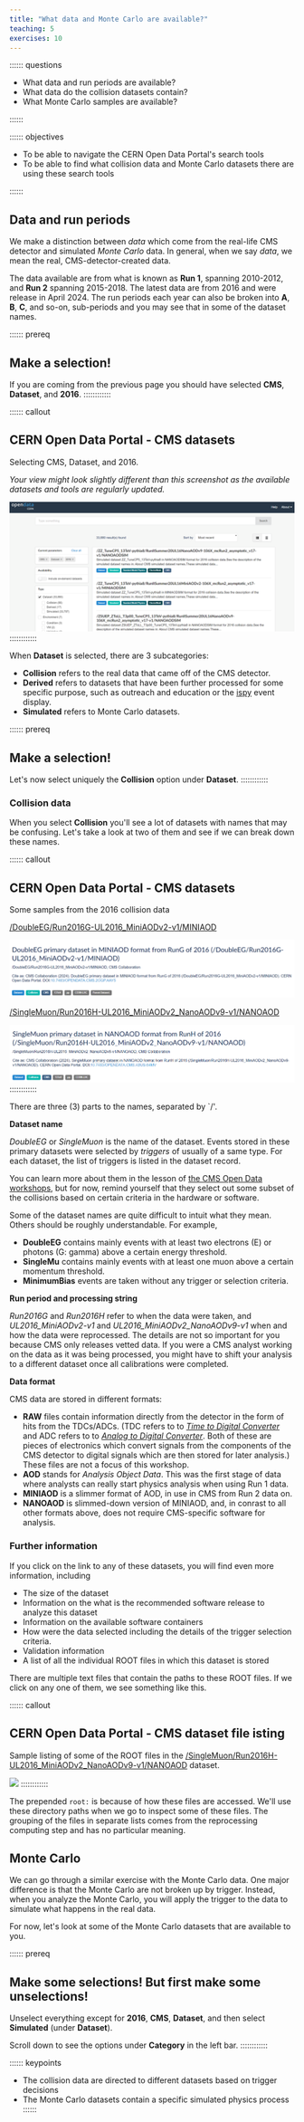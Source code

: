 ```yaml
---
title: "What data and Monte Carlo are available?"
teaching: 5
exercises: 10
---
```


:::::: questions
- What data and run periods are available?
- What data do the collision datasets contain?
- What Monte Carlo samples are available?

::::::

:::::: objectives
- To be able to navigate the CERN Open Data Portal's search tools
- To be able to find what collision data and Monte Carlo datasets there are using these search tools

::::::

## Data and run periods

We make a distinction between *data* which come from the real-life CMS detector
and simulated *Monte Carlo* data. In general, when we say *data*, we mean the real, CMS-detector-created
data.

The data available are from what is known as **Run 1**, spanning 2010-2012, and **Run 2** spanning 2015-2018. The latest data are from 2016 and were release in April 2024. The run
periods each year can also be broken into **A**, **B**, **C**, and so-on, sub-periods and you may see
that in some of the dataset names. 

:::::: prereq
## Make a selection!
If you are coming from the previous page you should have selected **CMS**, **Dataset**, and **2016**. 
::::::::::::

:::::: callout
## CERN Open Data Portal - CMS datasets
Selecting CMS, Dataset, and 2016.

*Your view might look slightly different than this screenshot as the available datasets and tools are regularly updated.*

![](fig/portal_screenshot_cms_2016_datasets_selected.png)
::::::::::::

When **Dataset** is selected, there are 3 subcategories: 
* **Collision** refers to the real data that came off of the CMS detector.
* **Derived** refers to datasets that have been further processed for some specific purpose, such as outreach
and education or the [ispy](https://cms-outreach.github.io/ispy/) event display. 
* **Simulated** refers to Monte Carlo datasets. 

:::::: prereq

## Make a selection!
Let's now select uniquely the **Collision** option under **Dataset**. 
::::::::::::

### Collision data

When you select **Collision** you'll see a lot of datasets with names that may be confusing. 
Let's take a look at two of them and see if we can break down these names.

:::::: callout
## CERN Open Data Portal - CMS datasets
Some samples from the 2016 collision data

[/DoubleEG/Run2016G-UL2016_MiniAODv2-v1/MINIAOD](http://opendata.cern.ch/record/30504)

![](fig/portal_screenshot_cms_2016_doubleeg_miniaod.png)

[/SingleMuon/Run2016H-UL2016_MiniAODv2_NanoAODv9-v1/NANOAOD](http://opendata.cern.ch/record/30563)

![](fig/portal_screenshot_cms_2016_singlemuon_nanoaod.png)
::::::::::::

There are three (3) parts to the names, separated by `/'. 

**Dataset name**

*DoubleEG* or *SingleMuon* is the name of the dataset. Events stored in these primary datasets were selected by *triggers* of usually of a same type. For each dataset, the list of triggers is listed in the dataset record. 
<!-- You will learn more about them in the trigger lesson during the workshop, 
but for now,  -->
You can learn more about them in the lesson of [the CMS Open Data workshops](https://cms-opendata-guide.web.cern.ch/cmsOpenData/workshops/), but for now, remind yourself that they
select out some subset of the collisions based on certain criteria in the hardware
or software. 

Some of the dataset names are quite difficult to intuit what they mean. Others should be roughly understandable. For example, 

* **DoubleEG** contains mainly events with at least two electrons (E) or photons (G: gamma) above a certain energy threshold. 
* **SingleMu** contains mainly events with at least one muon above a certain momentum threshold. 
* **MinimumBias** events are taken without any trigger or selection criteria. 

**Run period and processing string**

*Run2016G* and *Run2016H* refer to when the data were taken, and *UL2016_MiniAODv2-v1* and *UL2016_MiniAODv2_NanoAODv9-v1*
when and how
the data were reprocessed. The details are not so important for you because CMS only releases
vetted data. If you were a CMS analyst working on the data as it was being processed, 
you might have to shift your analysis to a different dataset once all calibrations were completed. 

**Data format**

CMS data are stored in different formats:

* **RAW** files contain information directly from the detector in the form of hits from the TDCs/ADCs. 
(TDC refers to to *[Time to Digital Converter](https://en.wikipedia.org/wiki/Time-to-digital_converter)* and 
ADC refers to to *[Analog to Digital Converter](https://en.wikipedia.org/wiki/Analog-to-digital_converter)*. 
Both of these are pieces of electronics which convert signals from the components of the CMS detector to 
digital signals which are then stored for later analysis.)
These files are not a focus of this workshop. 
* **AOD** stands for *Analysis Object Data*. This was the first stage of data where analysts can really start
physics analysis when using Run 1 data.
* **MINIAOD** is a slimmer format of AOD, in use in CMS from Run 2 data on.
* **NANOAOD**  is slimmed-down version of MINIAOD, and, in conrast to all other formats above, does not require CMS-specific software
for analysis.

### Further information

If you click on the link to any of these datasets, you will find even more information, including

* The size of the dataset
* Information on the what is the recommended software release to analyze this dataset
* Information on the available software containers
* How were the data selected including the details of the trigger selection criteria. <!-- More on this in a later lesson. -->
* Validation information
* A list of all the individual ROOT files in which this dataset is stored

There are multiple text files that contain the paths to these ROOT files. If we click on
any one of them, we see something like this. 

:::::: callout

## CERN Open Data Portal - CMS dataset file isting

Sample listing of some of the ROOT files in the 
[/SingleMuon/Run2016H-UL2016_MiniAODv2_NanoAODv9-v1/NANOAOD](https://opendata.cern.ch/record/30563/files/CMS_Run2016H_SingleMuon_NANOAOD_UL2016_MiniAODv2_NanoAODv9-v1_130000_file_index.txt)
dataset.

![](../assets/img/portal_screenshot_search_bar_collision_single_mu_ROOT_files.png)
::::::::::::

The prepended `root:` is because of how these files are accessed. We'll use these directory
paths when we go to inspect some of these files. The grouping of the files in separate lists comes
from the reprocessing computing step and has no particular meaning.

## Monte Carlo

We can go through a similar exercise with the Monte Carlo data. One major difference is that
the Monte Carlo are not broken up by trigger. Instead, when you analyze the Monte Carlo, you will
apply the trigger to the data to simulate what happens in the real data. <!-- You will learn
more about this in the upcoming trigger exercise.  -->

For now, let's look at some of the Monte Carlo datasets that are available to you. 

:::::: prereq
## Make some selections! But first make some unselections!
Unselect everything except for **2016**, **CMS**, **Dataset**, and then select **Simulated** (under **Dataset**).  

Scroll down to see the options under **Category** in the left bar. 
::::::::::::

:::::: keypoints
- The collision data are directed to different datasets based on trigger decisions
- The Monte Carlo datasets contain a specific simulated physics process
::::::

